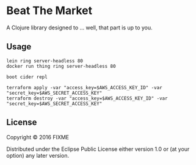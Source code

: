 
# Beat The Market

A Clojure library designed to ... well, that part is up to you.


## Usage

```
lein ring server-headless 80 
docker run thing ring server-headless 80 

boot cider repl

terraform apply -var "access_key=$AWS_ACCESS_KEY_ID" -var "secret_key=$AWS_SECRET_ACCESS_KEY"
terraform destroy -var "access_key=$AWS_ACCESS_KEY_ID" -var "secret_key=$AWS_SECRET_ACCESS_KEY"
```

## License

Copyright © 2016 FIXME

Distributed under the Eclipse Public License either version 1.0 or (at
your option) any later version.


